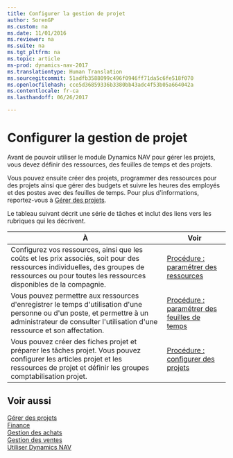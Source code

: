 ```yaml
---
title: Configurer la gestion de projet
author: SorenGP
ms.custom: na
ms.date: 11/01/2016
ms.reviewer: na
ms.suite: na
ms.tgt_pltfrm: na
ms.topic: article
ms-prod: dynamics-nav-2017
ms.translationtype: Human Translation
ms.sourcegitcommit: 51adfb3588099c496f0946ff71da5c6fe518f070
ms.openlocfilehash: cce5d36859336b3380bb43adc4f53b05a664042a
ms.contentlocale: fr-ca
ms.lasthandoff: 06/26/2017

---
```


# <a name="set-up-project-management"></a>Configurer la gestion de projet
Avant de pouvoir utiliser le module Dynamics NAV pour gérer les projets, vous devez définir des ressources, des feuilles de temps et des projets.

Vous pouvez ensuite créer des projets, programmer des ressources pour des projets ainsi que gérer des budgets et suivre les heures des employés et des postes avec des feuilles de temps. Pour plus d'informations, reportez-vous à [Gérer des projets](projects-manage-projects.md).  

Le tableau suivant décrit une série de tâches et inclut des liens vers les rubriques qui les décrivent.

|À |Voir |
|---|----|
|Configurez vos ressources, ainsi que les coûts et les prix associés, soit pour des ressources individuelles, des groupes de ressources ou pour toutes les ressources disponibles de la compagnie.|[Procédure : paramétrer des ressources](projects-how-setup-resources.md)|
|Vous pouvez permettre aux ressources d'enregistrer le temps d'utilisation d'une personne ou d'un poste, et permettre à un administrateur de consulter l'utilisation d'une ressource et son affectation.|[Procédure : paramétrer des feuilles de temps](projects-how-setup-time-sheets.md)
|Vous pouvez créer des fiches projet et préparer les tâches projet. Vous pouvez configurer les articles projet et les ressources de projet et définir les groupes comptabilisation projet.|[Procédure : configurer des projets](projects-how-setup-jobs.md)|

## <a name="see-also"></a>Voir aussi
[Gérer des projets](projects-manage-projects.md)  
[Finance](finance-setup.md)  
[Gestion des achats](purchasing-manage-purchasing.md)         
[Gestion des ventes](sales-manage-sales.md)     
[Utiliser Dynamics NAV](ui-work-product.md)  

